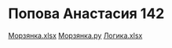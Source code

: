 # Попова Анастасия 142

[Морзянка.xlsx](https://github.com/oxxrayy/popova142/files/9670227/23232.xlsx)
[Морзянка.py](https://github.com/Ethryna/popova142/blob/main/%D0%9C%D0%BE%D1%80%D0%B7%D1%8F%D0%BD%D0%BA%D0%B0.py) 
[Логика.xlsx](https://github.com/oxxrayy/popova142/files/9791381/default.xlsx)
